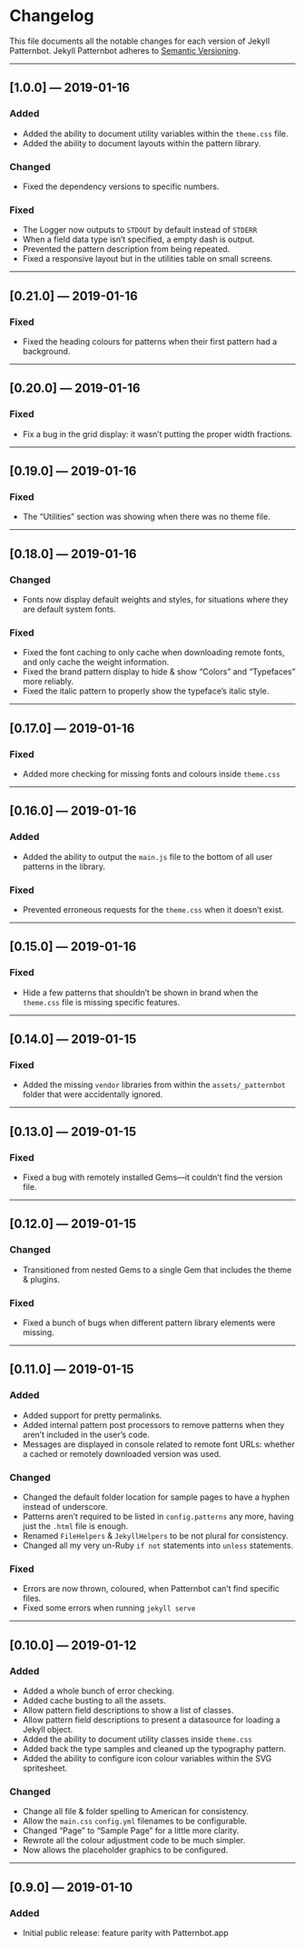 # Changelog

This file documents all the notable changes for each version of Jekyll Patternbot.
Jekyll Patternbot adheres to [Semantic Versioning](http://semver.org/).

---

## [1.0.0] — 2019-01-16

### Added

- Added the ability to document utility variables within the `theme.css` file.
- Added the ability to document layouts within the pattern library.

### Changed

- Fixed the dependency versions to specific numbers.

### Fixed

- The Logger now outputs to `STDOUT` by default instead of `STDERR`
- When a field data type isn’t specified, a empty dash is output.
- Prevented the pattern description from being repeated.
- Fixed a responsive layout but in the utilities table on small screens.

---

## [0.21.0] — 2019-01-16

### Fixed

- Fixed the heading colours for patterns when their first pattern had a background.

---

## [0.20.0] — 2019-01-16

### Fixed

- Fix a bug in the grid display: it wasn’t putting the proper width fractions.

---

## [0.19.0] — 2019-01-16

### Fixed

- The “Utilities” section was showing when there was no theme file.

---

## [0.18.0] — 2019-01-16

### Changed

- Fonts now display default weights and styles, for situations where they are default system fonts.

### Fixed

- Fixed the font caching to only cache when downloading remote fonts, and only cache the weight information.
- Fixed the brand pattern display to hide & show “Colors” and “Typefaces” more reliably.
- Fixed the italic pattern to properly show the typeface’s italic style.

---

## [0.17.0] — 2019-01-16

### Fixed

- Added more checking for missing fonts and colours inside `theme.css`

---

## [0.16.0] — 2019-01-16

### Added

- Added the ability to output the `main.js` file to the bottom of all user patterns in the library.

### Fixed

- Prevented erroneous requests for the `theme.css` when it doesn’t exist.

---

## [0.15.0] — 2019-01-16

### Fixed

- Hide a few patterns that shouldn’t be shown in brand when the `theme.css` file is missing specific features.

---

## [0.14.0] — 2019-01-15

### Fixed

- Added the missing `vendor` libraries from within the `assets/_patternbot` folder that were accidentally ignored.

---

## [0.13.0] — 2019-01-15

### Fixed

- Fixed a bug with remotely installed Gems—it couldn’t find the version file.

---

## [0.12.0] — 2019-01-15

### Changed

- Transitioned from nested Gems to a single Gem that includes the theme & plugins.

### Fixed

- Fixed a bunch of bugs when different pattern library elements were missing.

---

## [0.11.0] — 2019-01-15

### Added

- Added support for pretty permalinks.
- Added internal pattern post processors to remove patterns when they aren’t included in the user’s code.
- Messages are displayed in console related to remote font URLs: whether a cached or remotely downloaded version was used.

### Changed

- Changed the default folder location for sample pages to have a hyphen instead of underscore.
- Patterns aren’t required to be listed in `config.patterns` any more, having just the `.html` file is enough.
- Renamed `FileHelpers` & `JekyllHelpers` to be not plural for consistency.
- Changed all my very un-Ruby `if not` statements into `unless` statements.

### Fixed

- Errors are now thrown, coloured, when Patternbot can’t find specific files.
- Fixed some errors when running `jekyll serve`

---

## [0.10.0] — 2019-01-12

### Added

- Added a whole bunch of error checking.
- Added cache busting to all the assets.
- Allow pattern field descriptions to show a list of classes.
- Allow pattern field descriptions to present a datasource for loading a Jekyll object.
- Added the ability to document utility classes inside `theme.css`
- Added back the type samples and cleaned up the typography pattern.
- Added the ability to configure icon colour variables within the SVG spritesheet.

### Changed

- Change all file & folder spelling to American for consistency.
- Allow the `main.css` `config.yml` filenames to be configurable.
- Changed “Page” to “Sample Page” for a little more clarity.
- Rewrote all the colour adjustment code to be much simpler.
- Now allows the placeholder graphics to be configured.

---

## [0.9.0] — 2019-01-10

### Added

- Initial public release: feature parity with Patternbot.app
